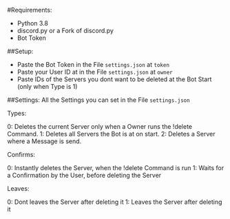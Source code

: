 #Requirements:
- Python 3.8
- discord.py or a Fork of discord.py
- Bot Token

##Setup:
- Paste the Bot Token in the File `settings.json` at `token`
- Paste your User ID at in the File `settings.json` at `owner`
- Paste IDs of the Servers you dont want to be deleted at the Bot Start (only when Type is 1)

##Settings:
All the Settings you can set in the File `settings.json`

Types:

0: Deletes the current Server only when a Owner runs the !delete Command.
1: Deletes all Servers the Bot is at on start.
2: Deletes a Server where a Message is send.

Confirms:

0: Instantly deletes the Server, when the !delete Command is run
1: Waits for a Confirmation by the User, before deleting the Server

Leaves:

0: Dont leaves the Server after deleting it
1: Leaves the Server after deleting it
